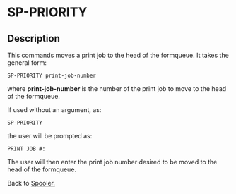 # SP-PRIORITY

<PageHeader />

## Description

This commands moves a print job to the head of the formqueue. It takes the general form:

```
SP-PRIORITY print-job-number
```

where **print-job-number** is the number of the print job to move to the head of the formqueue.

If used without an argument, as:

```
SP-PRIORITY
```

the user will be prompted as:

```
PRINT JOB #:
```

The user will then enter the print job number desired to be moved to the head of the formqueue.

Back to [Spooler.](./../jbase-spooler)

<PageFooter />
